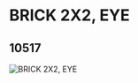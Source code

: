 # BRICK 2X2, EYE
## 10517
![BRICK 2X2, EYE](https://lc-www-live-s.legocdn.com/media/bricks/5/2/6004989.jpg)